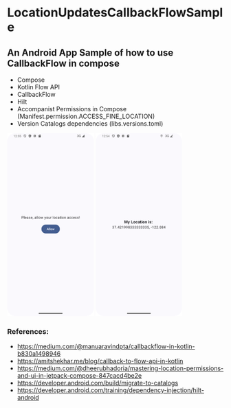 # LocationUpdatesCallbackFlowSample
## An Android App Sample of how to use CallbackFlow in compose

* Compose
* Kotlin Flow API
* CallbackFlow
* Hilt
* Accompanist Permissions in Compose (Manifest.permission.ACCESS_FINE_LOCATION)
* Version Catalogs dependencies (libs.versions.toml)

<img src="Screenshot_1.png" width="40%">
<img src="Screenshot_2.png" width="40%">

### References:
* https://medium.com/@manuaravindpta/callbackflow-in-kotlin-b830a1498946
* https://amitshekhar.me/blog/callback-to-flow-api-in-kotlin
* https://medium.com/@dheerubhadoria/mastering-location-permissions-and-ui-in-jetpack-compose-847cacd4be2e
* https://developer.android.com/build/migrate-to-catalogs
* https://developer.android.com/training/dependency-injection/hilt-android